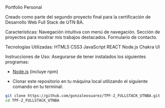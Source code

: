 Portfolio Personal

Creado como parte del segundo proyecto final para la certificación de Desarrollo Web Full Stack de UTN BA.

Características: 
Navegación intuitiva con menú de navegación. Sección de proyectos para mostrar mis trabajos destacados. Formulario de contacto.

Tecnologías Utilizadas:
HTML5 CSS3 JavaScript REACT Node.js Chakra UI

Instrucciones de Uso:
Asegurarse de tener instalados los siguientes programas:
- [Node.js](https://nodejs.org/) (incluye npm)
  
- Clonar este repositorio en tu máquina local utilizando el siguiente comando en tu terminal:
  
```bash
git clone https://github.com/gonzaleosuarez/TPF-2_FULLSTACK_UTNBA.git
cd TPF-2_FULLSTACK_UTNBA

